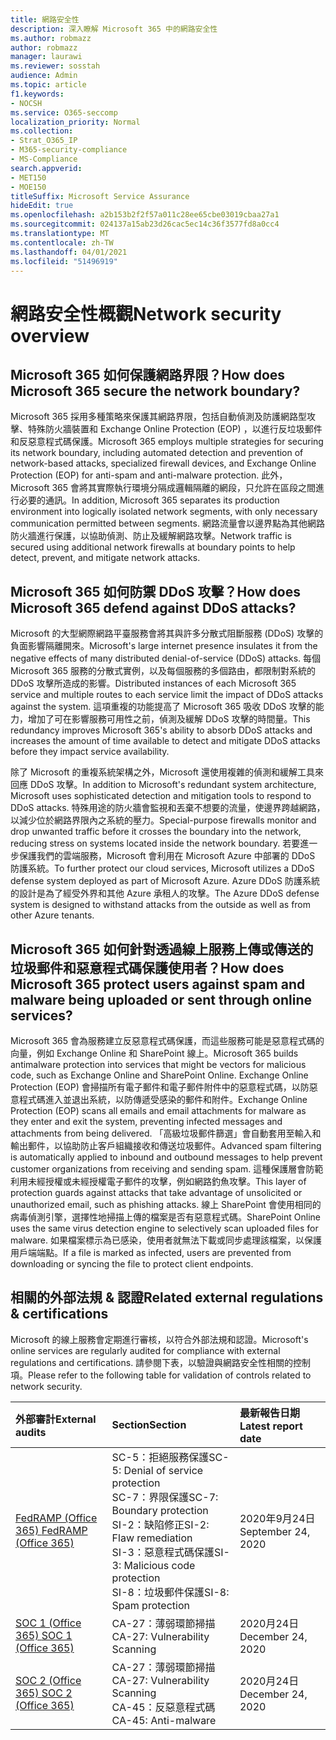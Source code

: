 ```yaml
---
title: 網路安全性
description: 深入瞭解 Microsoft 365 中的網路安全性
ms.author: robmazz
author: robmazz
manager: laurawi
ms.reviewer: sosstah
audience: Admin
ms.topic: article
f1.keywords:
- NOCSH
ms.service: O365-seccomp
localization_priority: Normal
ms.collection:
- Strat_O365_IP
- M365-security-compliance
- MS-Compliance
search.appverid:
- MET150
- MOE150
titleSuffix: Microsoft Service Assurance
hideEdit: true
ms.openlocfilehash: a2b153b2f2f57a011c28ee65cbe03019cbaa27a1
ms.sourcegitcommit: 024137a15ab23d26cac5ec14c36f3577fd8a0cc4
ms.translationtype: MT
ms.contentlocale: zh-TW
ms.lasthandoff: 04/01/2021
ms.locfileid: "51496919"
---
```

# <a name="network-security-overview"></a><span data-ttu-id="4e537-103">網路安全性概觀</span><span class="sxs-lookup"><span data-stu-id="4e537-103">Network security overview</span></span>

## <a name="how-does-microsoft-365-secure-the-network-boundary"></a><span data-ttu-id="4e537-104">Microsoft 365 如何保護網路界限？</span><span class="sxs-lookup"><span data-stu-id="4e537-104">How does Microsoft 365 secure the network boundary?</span></span>

<span data-ttu-id="4e537-105">Microsoft 365 採用多種策略來保護其網路界限，包括自動偵測及防護網路型攻擊、特殊防火牆裝置和 Exchange Online Protection (EOP) ，以進行反垃圾郵件和反惡意程式碼保護。</span><span class="sxs-lookup"><span data-stu-id="4e537-105">Microsoft 365 employs multiple strategies for securing its network boundary, including automated detection and prevention of network-based attacks, specialized firewall devices, and Exchange Online Protection (EOP) for anti-spam and anti-malware protection.</span></span> <span data-ttu-id="4e537-106">此外，Microsoft 365 會將其實際執行環境分隔成邏輯隔離的網段，只允許在區段之間進行必要的通訊。</span><span class="sxs-lookup"><span data-stu-id="4e537-106">In addition, Microsoft 365 separates its production environment into logically isolated network segments, with only necessary communication permitted between segments.</span></span> <span data-ttu-id="4e537-107">網路流量會以邊界點為其他網路防火牆進行保護，以協助偵測、防止及緩解網路攻擊。</span><span class="sxs-lookup"><span data-stu-id="4e537-107">Network traffic is secured using additional network firewalls at boundary points to help detect, prevent, and mitigate network attacks.</span></span>

## <a name="how-does-microsoft-365-defend-against-ddos-attacks"></a><span data-ttu-id="4e537-108">Microsoft 365 如何防禦 DDoS 攻擊？</span><span class="sxs-lookup"><span data-stu-id="4e537-108">How does Microsoft 365 defend against DDoS attacks?</span></span>

<span data-ttu-id="4e537-109">Microsoft 的大型網際網路平臺服務會將其與許多分散式阻斷服務 (DDoS) 攻擊的負面影響隔離開來。</span><span class="sxs-lookup"><span data-stu-id="4e537-109">Microsoft's large internet presence insulates it from the negative effects of many distributed denial-of-service (DDoS) attacks.</span></span> <span data-ttu-id="4e537-110">每個 Microsoft 365 服務的分散式實例，以及每個服務的多個路由，都限制對系統的 DDoS 攻擊所造成的影響。</span><span class="sxs-lookup"><span data-stu-id="4e537-110">Distributed instances of each Microsoft 365 service and multiple routes to each service limit the impact of DDoS attacks against the system.</span></span> <span data-ttu-id="4e537-111">這項重複的功能提高了 Microsoft 365 吸收 DDoS 攻擊的能力，增加了可在影響服務可用性之前，偵測及緩解 DDoS 攻擊的時間量。</span><span class="sxs-lookup"><span data-stu-id="4e537-111">This redundancy improves Microsoft 365's ability to absorb DDoS attacks and increases the amount of time available to detect and mitigate DDoS attacks before they impact service availability.</span></span>

<span data-ttu-id="4e537-112">除了 Microsoft 的重複系統架構之外，Microsoft 還使用複雜的偵測和緩解工具來回應 DDoS 攻擊。</span><span class="sxs-lookup"><span data-stu-id="4e537-112">In addition to Microsoft's redundant system architecture, Microsoft uses sophisticated detection and mitigation tools to respond to DDoS attacks.</span></span> <span data-ttu-id="4e537-113">特殊用途的防火牆會監視和丟棄不想要的流量，使邊界跨越網路，以減少位於網路界限內之系統的壓力。</span><span class="sxs-lookup"><span data-stu-id="4e537-113">Special-purpose firewalls monitor and drop unwanted traffic before it crosses the boundary into the network, reducing stress on systems located inside the network boundary.</span></span> <span data-ttu-id="4e537-114">若要進一步保護我們的雲端服務，Microsoft 會利用在 Microsoft Azure 中部署的 DDoS 防護系統。</span><span class="sxs-lookup"><span data-stu-id="4e537-114">To further protect our cloud services, Microsoft utilizes a DDoS defense system deployed as part of Microsoft Azure.</span></span> <span data-ttu-id="4e537-115">Azure DDoS 防護系統的設計是為了經受外界和其他 Azure 承租人的攻擊。</span><span class="sxs-lookup"><span data-stu-id="4e537-115">The Azure DDoS defense system is designed to withstand attacks from the outside as well as from other Azure tenants.</span></span>

## <a name="how-does-microsoft-365-protect-users-against-spam-and-malware-being-uploaded-or-sent-through-online-services"></a><span data-ttu-id="4e537-116">Microsoft 365 如何針對透過線上服務上傳或傳送的垃圾郵件和惡意程式碼保護使用者？</span><span class="sxs-lookup"><span data-stu-id="4e537-116">How does Microsoft 365 protect users against spam and malware being uploaded or sent through online services?</span></span>

<span data-ttu-id="4e537-117">Microsoft 365 會為服務建立反惡意程式碼保護，而這些服務可能是惡意程式碼的向量，例如 Exchange Online 和 SharePoint 線上。</span><span class="sxs-lookup"><span data-stu-id="4e537-117">Microsoft 365 builds antimalware protection into services that might be vectors for malicious code, such as Exchange Online and SharePoint Online.</span></span> <span data-ttu-id="4e537-118">Exchange Online Protection (EOP) 會掃描所有電子郵件和電子郵件附件中的惡意程式碼，以防惡意程式碼進入並退出系統，以防傳遞受感染的郵件和附件。</span><span class="sxs-lookup"><span data-stu-id="4e537-118">Exchange Online Protection (EOP) scans all emails and email attachments for malware as they enter and exit the system, preventing infected messages and attachments from being delivered.</span></span> <span data-ttu-id="4e537-119">「高級垃圾郵件篩選」會自動套用至輸入和輸出郵件，以協助防止客戶組織接收和傳送垃圾郵件。</span><span class="sxs-lookup"><span data-stu-id="4e537-119">Advanced spam filtering is automatically applied to inbound and outbound messages to help prevent customer organizations from receiving and sending spam.</span></span> <span data-ttu-id="4e537-120">這種保護層會防範利用未經授權或未經授權電子郵件的攻擊，例如網路釣魚攻擊。</span><span class="sxs-lookup"><span data-stu-id="4e537-120">This layer of protection guards against attacks that take advantage of unsolicited or unauthorized email, such as phishing attacks.</span></span> <span data-ttu-id="4e537-121">線上 SharePoint 會使用相同的病毒偵測引擎，選擇性地掃描上傳的檔案是否有惡意程式碼。</span><span class="sxs-lookup"><span data-stu-id="4e537-121">SharePoint Online uses the same virus detection engine to selectively scan uploaded files for malware.</span></span> <span data-ttu-id="4e537-122">如果檔案標示為已感染，使用者就無法下載或同步處理該檔案，以保護用戶端端點。</span><span class="sxs-lookup"><span data-stu-id="4e537-122">If a file is marked as infected, users are prevented from downloading or syncing the file to protect client endpoints.</span></span>

## <a name="related-external-regulations--certifications"></a><span data-ttu-id="4e537-123">相關的外部法規 & 認證</span><span class="sxs-lookup"><span data-stu-id="4e537-123">Related external regulations & certifications</span></span>

<span data-ttu-id="4e537-124">Microsoft 的線上服務會定期進行審核，以符合外部法規和認證。</span><span class="sxs-lookup"><span data-stu-id="4e537-124">Microsoft's online services are regularly audited for compliance with external regulations and certifications.</span></span> <span data-ttu-id="4e537-125">請參閱下表，以驗證與網路安全性相關的控制項。</span><span class="sxs-lookup"><span data-stu-id="4e537-125">Please refer to the following table for validation of controls related to network security.</span></span>

| <span data-ttu-id="4e537-126">**外部審計**</span><span class="sxs-lookup"><span data-stu-id="4e537-126">**External audits**</span></span> | <span data-ttu-id="4e537-127">**Section**</span><span class="sxs-lookup"><span data-stu-id="4e537-127">**Section**</span></span> | <span data-ttu-id="4e537-128">**最新報告日期**</span><span class="sxs-lookup"><span data-stu-id="4e537-128">**Latest report date**</span></span> |
|:--------------------|:------------|:-----------------------|
| [<span data-ttu-id="4e537-129">FedRAMP (Office 365) </span><span class="sxs-lookup"><span data-stu-id="4e537-129">FedRAMP (Office 365)</span></span>](https://compliance.microsoft.com/compliancemanager) | <span data-ttu-id="4e537-130">SC-5：拒絕服務保護</span><span class="sxs-lookup"><span data-stu-id="4e537-130">SC-5: Denial of service protection</span></span> <br> <span data-ttu-id="4e537-131">SC-7：界限保護</span><span class="sxs-lookup"><span data-stu-id="4e537-131">SC-7: Boundary protection</span></span> <br> <span data-ttu-id="4e537-132">SI-2：缺陷修正</span><span class="sxs-lookup"><span data-stu-id="4e537-132">SI-2: Flaw remediation</span></span> <br> <span data-ttu-id="4e537-133">SI-3：惡意程式碼保護</span><span class="sxs-lookup"><span data-stu-id="4e537-133">SI-3: Malicious code protection</span></span> <br> <span data-ttu-id="4e537-134">SI-8：垃圾郵件保護</span><span class="sxs-lookup"><span data-stu-id="4e537-134">SI-8: Spam protection</span></span> | <span data-ttu-id="4e537-135">2020年9月24日</span><span class="sxs-lookup"><span data-stu-id="4e537-135">September 24, 2020</span></span> |
| [<span data-ttu-id="4e537-136">SOC 1 (Office 365) </span><span class="sxs-lookup"><span data-stu-id="4e537-136">SOC 1 (Office 365)</span></span>](https://servicetrust.microsoft.com/ViewPage/MSComplianceGuideV3?command=Download&downloadType=Document&downloadId=90df3f9c-3aaf-4dbf-99d0-ca9f2991721b&tab=7027ead0-3d6b-11e9-b9e1-290b1eb4cdeb&docTab=7027ead0-3d6b-11e9-b9e1-290b1eb4cdeb_SOC_%2F_SSAE_16_Reports) | <span data-ttu-id="4e537-137">CA-27：薄弱環節掃描</span><span class="sxs-lookup"><span data-stu-id="4e537-137">CA-27: Vulnerability Scanning</span></span> | <span data-ttu-id="4e537-138">2020月24日</span><span class="sxs-lookup"><span data-stu-id="4e537-138">December 24, 2020</span></span> |
| [<span data-ttu-id="4e537-139">SOC 2 (Office 365) </span><span class="sxs-lookup"><span data-stu-id="4e537-139">SOC 2 (Office 365)</span></span>](https://servicetrust.microsoft.com/ViewPage/MSComplianceGuideV3?command=Download&downloadType=Document&downloadId=a73c1738-7892-42b7-acd3-87b6371c53f6&tab=7027ead0-3d6b-11e9-b9e1-290b1eb4cdeb&docTab=7027ead0-3d6b-11e9-b9e1-290b1eb4cdeb_SOC_%2F_SSAE_16_Reports) | <span data-ttu-id="4e537-140">CA-27：薄弱環節掃描</span><span class="sxs-lookup"><span data-stu-id="4e537-140">CA-27: Vulnerability Scanning</span></span> <br> <span data-ttu-id="4e537-141">CA-45：反惡意程式碼</span><span class="sxs-lookup"><span data-stu-id="4e537-141">CA-45: Anti-malware</span></span> | <span data-ttu-id="4e537-142">2020月24日</span><span class="sxs-lookup"><span data-stu-id="4e537-142">December 24, 2020</span></span> |